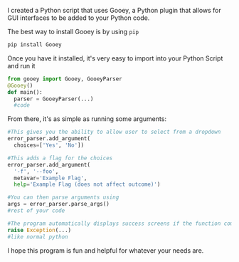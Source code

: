 I created a Python script that uses Gooey, a Python plugin that allows for GUI interfaces to be added to your Python code.

The best way to install Gooey is by using `pip`
```bash
pip install Gooey
```
Once you have it installed, it's very easy to import into your Python Script and run it
```python
from gooey import Gooey, GooeyParser
@Gooey()
def main():
  parser = GooeyParser(...)
  #code
```
From there, it's as simple as running some arguments:
```python
#This gives you the ability to allow user to select from a dropdown
error_parser.add_argument(
  choices=['Yes', 'No'])

#This adds a flag for the choices
error_parser.add_argument(
  '-f', '--foo',
  metavar='Example Flag',
  help='Example Flag (does not affect outcome)')

#You can then parse arguments using
args = error_parser.parse_args()
#rest of your code

#The program automatically displays success screens if the function completes successfully or errors, but if you want it to throw an error screen you can
raise Exception(...)
#like normal python
```
I hope this program is fun and helpful for whatever your needs are.
